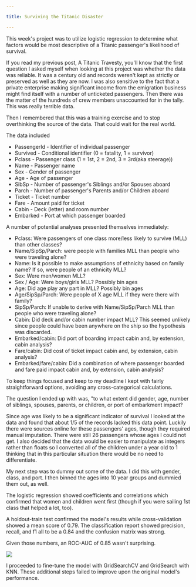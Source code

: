 ```yaml
---

title: Surviving the Titanic Disaster

---
```


This week's project was to utilize logistic regression to determine what factors would be most descriptive of a Titanic passenger's likelihood of survival.

If you read my previous post, A Titanic Travesty, you'll know that the first question I asked myself when looking at this project was whether the data was reliable. It was a century old and records weren't kept as strictly or preserved as well as they are now. I was also sensitive to the fact that a private enterprise making significant income from the emigration business might find itself with a number of unticketed passengers. Then there was the matter of the hundreds of crew members unaccounted for in the tally. This was really terrible data.

Then I remembered that this was a training exercise and to stop overthinking the source of the data. That could wait for the real world.

The data included

- PassengerId - Identifier of individual passenger
- Survived - Conditional identifier (0 = fatality, 1 = survivor)
- Pclass - Passenger class (1 = 1st, 2 = 2nd, 3 = 3rd(aka steerage))
- Name - Passenger name
- Sex - Gender of passenger
- Age - Age of passenger
- SibSp - Number of passenger's Siblings and/or Spouses aboard
- Parch - Number of passenger's Parents and/or Children aboard
- Ticket - Ticket number
- Fare - Amount paid for ticket
- Cabin - Deck (letter) and room number
- Embarked - Port at which passenger boarded

A number of potential analyses presented themselves immediately:

- Pclass: Were passengers of one class more/less likely to survive (MLL) than other classes?
- Name/SipSp/Parch: were people with families MLL than people who were traveling alone?
- Name: Is it possible to make assumptions of ethnicity based on family name? If so, were people of an ethnicity MLL?
- Sex: Were men/women MLL?
- Sex / Age: Were boys/girls MLL? Possibly bin ages
- Age: Did age play any part in MLL? Possibly bin ages
- Age/SipSp/Parch: Were people of X age MLL if they were there with family?
- SipSp/Parch: If unable to derive with Name/SipSp/Parch MLL than people who were traveling alone?
- Cabin: Did deck and/or cabin number impact MLL? This seemed unlikely since people could have been anywhere on the ship so the hypothesis was discarded.
- Embarked/cabin: Did port of boarding impact cabin and, by extension, cabin analysis?
- Fare/cabin: Did cost of ticket impact cabin and, by extension, cabin analysis?
- Embarked/fare/cabin: Did a combination of where passenger boarded and fare paid impact cabin and, by extension, cabin analysis?

To keep things focused and keep to my deadline I kept with fairly straightforward options, avoiding any cross-categorical calculations.

The question I ended up with was, "to what extent did gender, age, number of siblings, spouses, parents, or children, or port of embarkment impact?

Since age was likely to be a significant indicator of survival I looked at the data and found that about 1/5 of the records lacked this data point. Luckily there were sources online for these passengers' ages, though they required manual imputation. There were still 26 passengers whose ages I could not get. I also decided that the data would be easier to manipulate as integers rather than floats so I converted all of the children under a year old to 1 thinking that in this particular situation there would be no need to differentiate.

My next step was to dummy out some of the data. I did this with gender, class, and port. I then binned the ages into 10 year groups and dummied them out, as well.

The logistic regression showed coefficients and correlations which confirmed that women and children went first (though if you were sailing 1st class that helped a lot, too).

A holdout-train test confirmed the model's results while cross-validation showed a mean score of 0.79. The classification report showed precision, recall, and f1 all to be a 0.84 and the confusion matrix was strong.

Given those numbers, an ROC-AUC of 0.85 wasn't surprising.

![](https://ajbentley.github.io/assets/images/titanic/Titanic_ROC.png?raw=true)

I proceeded to fine-tune the model with GridSearchCV and  GridSearch with KNN. These additional steps failed to improve upon the original model's performance.
